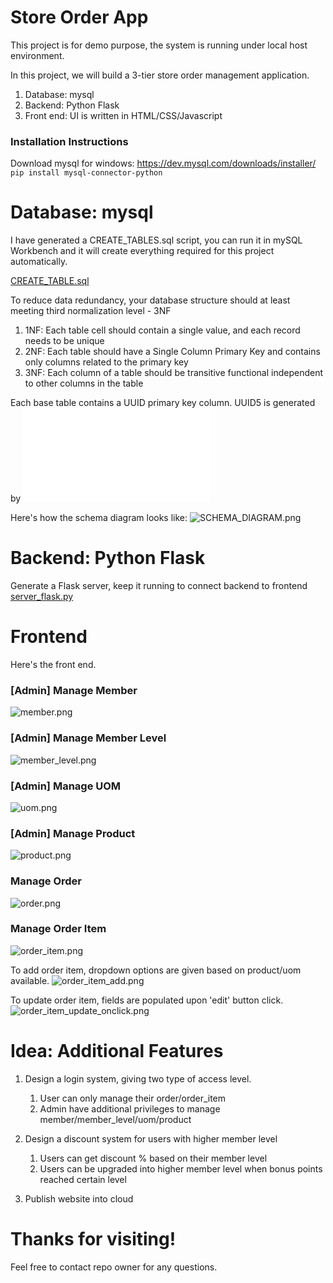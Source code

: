 # Store Order App

This project is for demo purpose, the system is running under local host environment.

In this project, we will build a 3-tier store order management application.
1. Database: mysql
2. Backend: Python Flask
3. Front end: UI is written in HTML/CSS/Javascript


### Installation Instructions
Download mysql for windows: https://dev.mysql.com/downloads/installer/
`pip install mysql-connector-python`



# Database: mysql

I have generated a CREATE_TABLES.sql script, you can run it in mySQL Workbench and it will create everything required for this project automatically.

[CREATE_TABLE.sql](/Database/CREATE%20TABLES.sql)

To reduce data redundancy, your database structure should at least meeting third normalization level - 3NF
1. 1NF: Each table cell should contain a single value, and each record needs to be unique
2. 2NF: Each table should have a Single Column Primary Key and contains only columns related to the primary key
3. 3NF: Each column of a table should be transitive functional independent to other columns in the table

Each base table contains a UUID primary key column. 
UUID5 is generated by ![uuid_generation.py](/Backend/uuid_generation.py)

Here's how the schema diagram looks like:
![SCHEMA_DIAGRAM.png](/Database/SCHEMA_DIAGRAM.png)



# Backend: Python Flask

Generate a Flask server, keep it running to connect backend to frontend
[server_flask.py](/Frontend/server_flask.py)

   

# Frontend 
Here's the front end.

### [Admin] Manage Member
![member.png](/Misc/member.PNG)

### [Admin] Manage Member Level
![member_level.png](/Misc/member_level.PNG)

### [Admin] Manage UOM
![uom.png](/Misc/uom.PNG)

### [Admin] Manage Product
![product.png](/Misc/product.PNG)

### Manage Order
![order.png](/Misc/order.PNG)

### Manage Order Item
![order_item.png](/Misc/order_item.PNG)

To add order item, dropdown options are given based on product/uom available.
![order_item_add.png](/Misc/order_item_add.PNG)

To update order item, fields are populated upon 'edit' button click.
![order_item_update_onclick.png](/Misc/order_item_update_onclick.PNG)


# Idea: Additional Features 
1. Design a login system, giving two type of access level.
   1. User can only manage their order/order_item
   2. Admin have additional privileges to manage member/member_level/uom/product

2. Design a discount system for users with higher member level
   1. Users can get discount % based on their member level
   2. Users can be upgraded into higher member level when bonus points reached certain level

3. Publish website into cloud

# Thanks for visiting! 
Feel free to contact repo owner for any questions.
